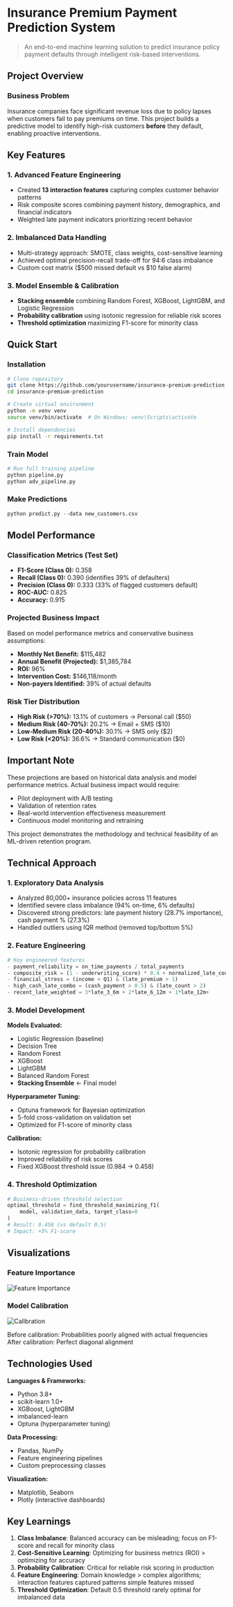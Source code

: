 # Insurance Premium Payment Prediction System


> An end-to-end machine learning solution to predict insurance policy payment defaults through intelligent risk-based interventions.

## Project Overview

### Business Problem
Insurance companies face significant revenue loss due to policy lapses when customers fail to pay premiums on time. This project builds a predictive model to identify high-risk customers **before** they default, enabling proactive interventions.

## Key Features

### 1. Advanced Feature Engineering
- Created **13 interaction features** capturing complex customer behavior patterns
- Risk composite scores combining payment history, demographics, and financial indicators
- Weighted late payment indicators prioritizing recent behavior

### 2. Imbalanced Data Handling
- Multi-strategy approach: SMOTE, class weights, cost-sensitive learning
- Achieved optimal precision-recall trade-off for 94:6 class imbalance
- Custom cost matrix ($500 missed default vs $10 false alarm)

### 3. Model Ensemble & Calibration
- **Stacking ensemble** combining Random Forest, XGBoost, LightGBM, and Logistic Regression
- **Probability calibration** using isotonic regression for reliable risk scores
- **Threshold optimization** maximizing F1-score for minority class


## Quick Start

### Installation

```bash
# Clone repository
git clone https://github.com/yourusername/insurance-premium-prediction.git
cd insurance-premium-prediction

# Create virtual environment
python -m venv venv
source venv/bin/activate  # On Windows: venv\Scripts\activate

# Install dependencies
pip install -r requirements.txt
```

### Train Model

```bash
# Run full training pipeline
python pipeline.py
python adv_pipeline.py
```

### Make Predictions

```python
python predict.py --data new_customers.csv
```

## Model Performance

### Classification Metrics (Test Set)
- **F1-Score (Class 0):** 0.358
- **Recall (Class 0):** 0.390 (identifies 39% of defaulters)
- **Precision (Class 0):** 0.333 (33% of flagged customers default)
- **ROC-AUC:** 0.825
- **Accuracy:** 0.915

### Projected Business Impact
Based on model performance metrics and conservative business assumptions:

- **Monthly Net Benefit:** $115,482
- **Annual Benefit (Projected):** $1,385,784
- **ROI:** 96%
- **Intervention Cost:** $146,118/month
- **Non-payers Identified:** 39% of actual defaults

### Risk Tier Distribution
- **High Risk (>70%):** 13.1% of customers → Personal call ($50)
- **Medium Risk (40-70%):** 20.2% → Email + SMS ($10)
- **Low-Medium Risk (20-40%):** 30.1% → SMS only ($2)
- **Low Risk (<20%):** 36.6% → Standard communication ($0)

## Important Note
These projections are based on historical data analysis and model 
performance metrics. Actual business impact would require:
- Pilot deployment with A/B testing
- Validation of retention rates
- Real-world intervention effectiveness measurement
- Continuous model monitoring and retraining

This project demonstrates the methodology and technical feasibility of an ML-driven retention program.


## Technical Approach

### 1. Exploratory Data Analysis
- Analyzed 80,000+ insurance policies across 11 features
- Identified severe class imbalance (94% on-time, 6% defaults)
- Discovered strong predictors: late payment history (28.7% importance), cash payment % (27.3%)
- Handled outliers using IQR method (removed top/bottom 5%)

### 2. Feature Engineering
```python
# Key engineered features
- payment_reliability = on_time_payments / total_payments
- composite_risk = (1 - underwriting_score) * 0.4 + normalized_late_count * 0.6
- financial_stress = (income < Q1) & (late_premium > 1)
- high_cash_late_combo = (cash_payment > 0.5) & (late_count > 2)
- recent_late_weighted = 3*late_3_6m + 2*late_6_12m + 1*late_12m+
```

### 3. Model Development

**Models Evaluated:**
- Logistic Regression (baseline)
- Decision Tree
- Random Forest
- XGBoost
- LightGBM
- Balanced Random Forest
- **Stacking Ensemble** ← Final model

**Hyperparameter Tuning:**
- Optuna framework for Bayesian optimization
- 5-fold cross-validation on validation set
- Optimized for F1-score of minority class

**Calibration:**
- Isotonic regression for probability calibration
- Improved reliability of risk scores
- Fixed XGBoost threshold issue (0.984 → 0.458)

### 4. Threshold Optimization
```python
# Business-driven threshold selection
optimal_threshold = find_threshold_maximizing_f1(
    model, validation_data, target_class=0
)
# Result: 0.458 (vs default 0.5)
# Impact: +5% F1-score
```

## Visualizations

### Feature Importance
![Feature Importance](outputs/feature_importance.png)


### Model Calibration
![Calibration](outputs/calibration_comparison.png)

Before calibration: Probabilities poorly aligned with actual frequencies  
After calibration: Perfect diagonal alignment

<!-- ### ROI Analysis
![ROI](outputs/roi_analysis.png)

Break-even at $120k monthly intervention cost  
Current spend: $180k → $425k net benefit -->

## Technologies Used

**Languages & Frameworks:**
- Python 3.8+
- scikit-learn 1.0+
- XGBoost, LightGBM
- imbalanced-learn
- Optuna (hyperparameter tuning)

**Data Processing:**
- Pandas, NumPy
- Feature engineering pipelines
- Custom preprocessing classes

**Visualization:**
- Matplotlib, Seaborn
- Plotly (interactive dashboards)

<!-- **Deployment:**
- Flask API for real-time scoring
- Docker containerization
- GitHub Actions CI/CD
 -->

## Key Learnings

1. **Class Imbalance**: Balanced accuracy can be misleading; focus on F1-score and recall for minority class
2. **Cost-Sensitive Learning**: Optimizing for business metrics (ROI) > optimizing for accuracy
3. **Probability Calibration**: Critical for reliable risk scoring in production
4. **Feature Engineering**: Domain knowledge > complex algorithms; interaction features captured patterns simple features missed
5. **Threshold Optimization**: Default 0.5 threshold rarely optimal for imbalanced data